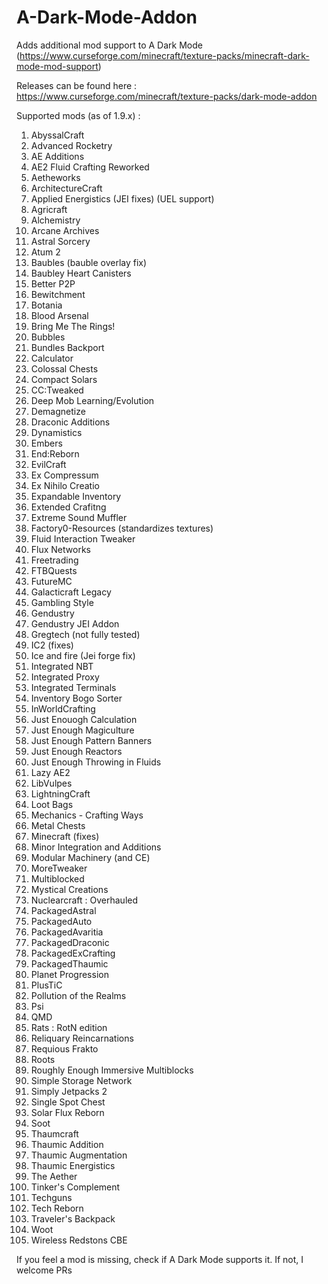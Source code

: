 # A-Dark-Mode-Addon
Adds additional mod support to A Dark Mode (https://www.curseforge.com/minecraft/texture-packs/minecraft-dark-mode-mod-support)

Releases can be found here : https://www.curseforge.com/minecraft/texture-packs/dark-mode-addon

Supported mods (as of 1.9.x) : 
1. AbyssalCraft
2. Advanced Rocketry
3. AE Additions
4. AE2 Fluid Crafting Reworked
5. Aetheworks
6. ArchitectureCraft
7. Applied Energistics (JEI fixes) (UEL support)
8. Agricraft
9. Alchemistry
10. Arcane Archives
11. Astral Sorcery
12. Atum 2
13. Baubles (bauble overlay fix)
14. Baubley Heart Canisters
15. Better P2P
16. Bewitchment
17. Botania
18. Blood Arsenal
19. Bring Me The Rings!
20. Bubbles
21. Bundles Backport
22. Calculator
23. Colossal Chests
24. Compact Solars
25. CC:Tweaked
26. Deep Mob Learning/Evolution
27. Demagnetize
28. Draconic Additions
29. Dynamistics
30. Embers
31. End:Reborn
32. EvilCraft
33. Ex Compressum
34. Ex Nihilo Creatio
35. Expandable Inventory
36. Extended Crafitng
37. Extreme Sound Muffler
38. Factory0-Resources (standardizes textures)
39. Fluid Interaction Tweaker
40. Flux Networks
41. Freetrading
42. FTBQuests
43. FutureMC
44. Galacticraft Legacy
45. Gambling Style
46. Gendustry
47. Gendustry JEI Addon
48. Gregtech (not fully tested)
49. IC2 (fixes)
50. Ice and fire (Jei forge fix)
51. Integrated NBT
52. Integrated Proxy
53. Integrated Terminals
54. Inventory Bogo Sorter
55. InWorldCrafting
56. Just Enouogh Calculation
57. Just Enough Magiculture
58. Just Enough Pattern Banners
59. Just Enough Reactors
60. Just Enough Throwing in Fluids
20. Lazy AE2
21. LibVulpes
22. LightningCraft
24. Loot Bags
25. Mechanics - Crafting Ways
26. Metal Chests
27. Minecraft (fixes)
28. Minor Integration and Additions
29. Modular Machinery (and CE)
30. MoreTweaker
31. Multiblocked
32. Mystical Creations
33. Nuclearcraft : Overhauled
34. PackagedAstral
35. PackagedAuto
36. PackagedAvaritia
37. PackagedDraconic
38. PackagedExCrafting
39. PackagedThaumic
40. Planet Progression
41. PlusTiC
42. Pollution of the Realms
43. Psi
44. QMD
45. Rats : RotN edition
46. Reliquary Reincarnations
47. Requious Frakto
48. Roots
49. Roughly Enough Immersive Multiblocks
50. Simple Storage Network
51. Simply Jetpacks 2
52. Single Spot Chest
53. Solar Flux Reborn
54. Soot
55. Thaumcraft
56. Thaumic Addition
57. Thaumic Augmentation
58. Thaumic Energistics
59. The Aether
60. Tinker's Complement
61. Techguns
62. Tech Reborn
63. Traveler's Backpack
64. Woot
65. Wireless Redstons CBE

If you feel a mod is missing, check if A Dark Mode supports it. If not, I welcome PRs
